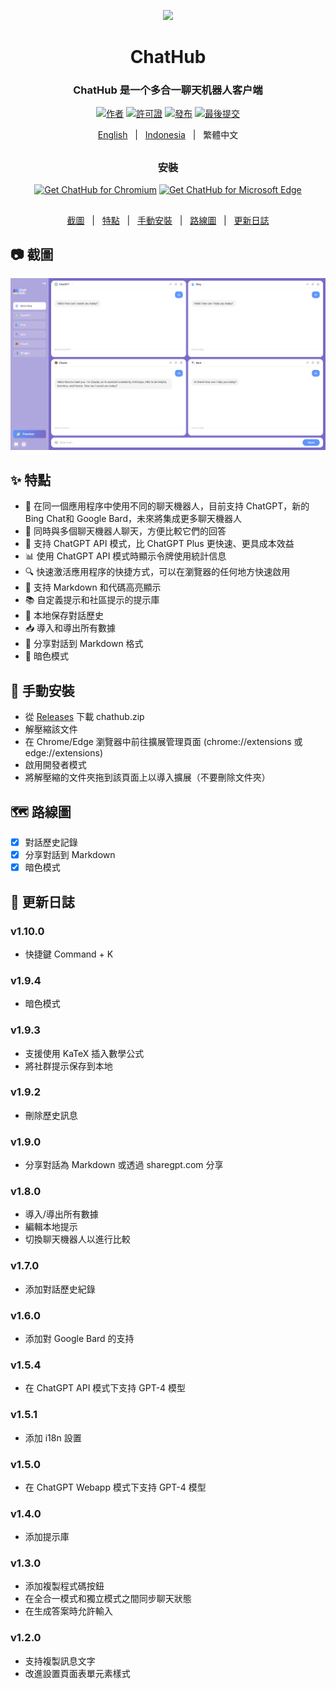 <p align="center">
    <img src="./src/assets/icon.png" width="150">
</p>

<h1 align="center">ChatHub</h1>

<div align="center">

### ChatHub 是一个多合一聊天机器人客户端

[![作者][author-image]][author-url]
[![許可證][license-image]][license-url]
[![發布][release-image]][release-url]
[![最後提交][last-commit-image]][last-commit-url]    
    
[English](README.md) &nbsp;&nbsp;|&nbsp;&nbsp; [Indonesia](README_IN.md) &nbsp;&nbsp;|&nbsp;&nbsp; 繁體中文

##    
    
### 安裝
    
<a href="https://chrome.google.com/webstore/detail/chathub-all-in-one-chatbo/iaakpnchhognanibcahlpcplchdfmgma?utm_source=website"><img src="https://user-images.githubusercontent.com/585534/107280622-91a8ea80-6a26-11eb-8d07-77c548b28665.png" alt="Get ChatHub for Chromium"></a>
<a href="https://microsoftedge.microsoft.com/addons/detail/chathub-allinone-chat/kdlmggoacmfoombiokflpeompajfljga"><img src="https://user-images.githubusercontent.com/585534/107280673-a5ece780-6a26-11eb-9cc7-9fa9f9f81180.png" alt="Get ChatHub for Microsoft Edge"></a>
    
##

[截圖](#-截圖) &nbsp;&nbsp;|&nbsp;&nbsp; [特點](#-特點) &nbsp;&nbsp;|&nbsp;&nbsp; [手動安裝](#-手動安裝) &nbsp;&nbsp;|&nbsp;&nbsp; [路線圖](#%EF%B8%8F-路線圖) &nbsp;&nbsp;|&nbsp;&nbsp; [更新日誌](#-更新日誌)

[author-image]: https://img.shields.io/badge/author-wong2-blue.svg
[author-url]: https://github.com/wong2
    
[license-image]: https://img.shields.io/github/license/chathub-dev/chathub?color=blue
[license-url]: https://github.com/chathub-dev/chathub/blob/main/LICENSE

[release-image]: https://img.shields.io/github/v/release/chathub-dev/chathub?color=blue
[release-url]: https://github.com/chathub-dev/chathub/releases/latest
   
[last-commit-image]: https://img.shields.io/github/last-commit/chathub-dev/chathub?label=last%20commit
[last-commit-url]: https://github.com/chathub-dev/chathub/commits

</div>

##

## 📷 截圖

![Screenshot](screenshots/extension.png?raw=true)

## ✨ 特點

- 🤖 在同一個應用程序中使用不同的聊天機器人，目前支持 ChatGPT，新的 Bing Chat和 Google Bard，未來將集成更多聊天機器人
- 💬 同時與多個聊天機器人聊天，方便比較它們的回答
- 🚀 支持 ChatGPT API 模式，比 ChatGPT Plus 更快速、更具成本效益
- 📊 使用 ChatGPT API 模式時顯示令牌使用統計信息
- 🔍 快速激活應用程序的快捷方式，可以在瀏覽器的任何地方快速啟用
- 🎨 支持 Markdown 和代碼高亮顯示
- 📚 自定義提示和社區提示的提示庫
- 💾 本地保存對話歷史
- 📥 導入和導出所有數據
- 🔗 分享對話到 Markdown 格式
- 🌙 暗色模式

## 🔧 手動安裝

- 從 [Releases](https://github.com/chathub-dev/chathub/releases) 下載 chathub.zip
- 解壓縮該文件
- 在 Chrome/Edge 瀏覽器中前往擴展管理頁面 (chrome://extensions 或 edge://extensions)
- 啟用開發者模式
- 將解壓縮的文件夾拖到該頁面上以導入擴展（不要刪除文件夾）

## 🗺️ 路線圖

- [x] 對話歷史記錄
- [x] 分享對話到 Markdown
- [x] 暗色模式

## 📜 更新日誌

### v1.10.0

- 快捷鍵 Command + K

### v1.9.4

- 暗色模式

### v1.9.3

- 支援使用 KaTeX 插入數學公式
- 將社群提示保存到本地

### v1.9.2

- 刪除歷史訊息

### v1.9.0

- 分享對話為 Markdown 或透過 sharegpt.com 分享

### v1.8.0

- 導入/導出所有數據
- 編輯本地提示
- 切換聊天機器人以進行比較

### v1.7.0

- 添加對話歷史紀錄

### v1.6.0

- 添加對 Google Bard 的支持

### v1.5.4

- 在 ChatGPT API 模式下支持 GPT-4 模型

### v1.5.1

- 添加 i18n 設置

### v1.5.0

- 在 ChatGPT Webapp 模式下支持 GPT-4 模型

### v1.4.0

- 添加提示庫

### v1.3.0

- 添加複製程式碼按鈕
- 在全合一模式和獨立模式之間同步聊天狀態
- 在生成答案時允許輸入

### v1.2.0

- 支持複製訊息文字
- 改進設置頁面表單元素樣式
